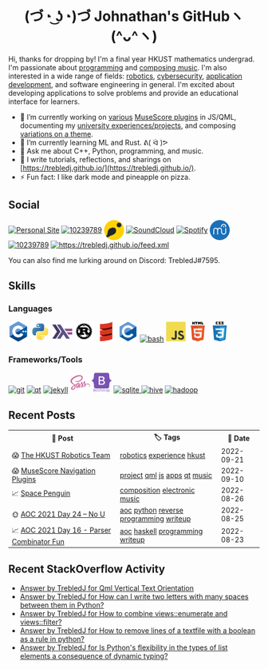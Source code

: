 <!--
**TrebledJ/Trebledj** is a ✨ _special_ ✨ repository because its `README.md` (this file) appears on your GitHub profile.

Here are some ideas to get you started:

- 🔭 I’m currently working on ...
- 🌱 I’m currently learning ...
- 👯 I’m looking to collaborate on ...
- 🤔 I’m looking for help with ...
- 💬 Ask me about ...
- 📫 How to reach me: ...
- 😄 Pronouns: ...
- ⚡ Fun fact: ...
-->

<h1 align="center">(づ◔ ͜ʖ◔)づ Johnathan's GitHubヽ(^ᴗ^ヽ)</h1>

Hi, thanks for dropping by! I'm a final year HKUST mathematics undergrad. I'm passionate about <a href="https://trebledj.github.io/tags/programming" target="_blank">programming</a> and <a href="https://trebledj.github.io/tags/music" target="_blank">composing music</a>. I'm also interested in a wide range of fields: <a href="https://trebledj.github.io/tags/robotics" target="_blank">robotics</a>, <a href="https://trebledj.github.io/tags/ctf" target="_blank">cybersecurity</a>, <a href="https://trebledj.github.io/tags/apps" target="_blank">application development</a>, and software engineering in general. I'm excited about developing applications to solve problems and provide an educational interface for learners.

- 🚀 I’m currently working on [various][ms-plugin-1] [MuseScore plugins][ms-plugin-2] in JS/QML, documenting my [university experiences/projects][ust], and composing [variations on a theme][variations].
- 🌱 I’m currently learning ML and Rust. ᕕ( ᐛ )ᕗ
- 💬 Ask me about C++, Python, programming, and music.
- 📝 I write tutorials, reflections, and sharings on [https://trebledj.github.io/](https://trebledj.github.io/).
- ⚡ Fun fact: I like dark mode and pineapple on pizza.
<!-- - 👯 I’m looking to collaborate on collaborate-project -->
<!-- - 🤝 I’m looking for help with help-project -->
<!-- - 📫 How to reach me: ~~you can't, jk.~~ discord, email, linkedin. -->

[ms-plugin-1]: https://github.com/TrebledJ/musescore-todo-list
[ms-plugin-2]: https://github.com/TrebledJ/musescore-navigation
[ust]: https://trebledj.github.io/tags/hkust
[variations]: https://en.wikipedia.org/wiki/Variation_(music)

## Social
<p align="left">
<!-- GitHub -->
<a href="https://github.com/TrebledJ" target="_blank"><img align="center" src="https://www.svgrepo.com/show/341847/github.svg" alt="Personal Site" height="40" width="40" /></a>
<!-- StackOverflow -->
<a href="https://stackoverflow.com/users/10239789" target="_blank"><img align="center" src="https://raw.githubusercontent.com/rahuldkjain/github-profile-readme-generator/master/src/images/icons/Social/stack-overflow.svg" alt="10239789" height="30" width="40" /></a>
<!-- Codingame -->
<a href="https://www.codingame.com/profile/8444100ecb9723c1ec542346b0630aaa2821532" target="_blank"><img align="center" src="https://raw.githubusercontent.com/TrebledJ/trebledj.github.io/master/assets/img/logos/codingame.png" alt="Codingame" height="40" width="40" /></a>
<!-- SoundCloud -->
<a href="https://soundcloud.com/trebledj" target="_blank"><img align="center" src="https://www.svgrepo.com/show/35013/soundcloud.svg" alt="SoundCloud" height="35" width="40" /></a>
<!-- Spotify -->
<a href="https://open.spotify.com/user/24i9exez29k1jr85olljuy94g?si=4213a229649f4ceb" target="_blank"><img align="center" src="https://www.svgrepo.com/show/355256/spotify.svg" alt="Spotify" height="40" width="40" /></a>
<!-- MuseScore -->
<a href="https://musescore.com/user/20636901" target="_blank"><img align="center" src="https://raw.githubusercontent.com/TrebledJ/trebledj.github.io/master/assets/img/logos/musescore.png" alt="MuseScore" height="40" width="40" /></a>
<!-- Email -->
<a href="mailto:trebledjjj@gmail.com" target="_blank"><img align="center" src="https://www.svgrepo.com/show/237958/email-mail.svg" alt="10239789" height="35" width="40" /></a>
<!-- RSS -->
<a href="/https://trebledj.github.io/feed.xml" target="_blank"><img align="center" src="https://raw.githubusercontent.com/rahuldkjain/github-profile-readme-generator/master/src/images/icons/Social/rss.svg" alt="https://trebledj.github.io/feed.xml" height="25" width="25" /></a>
</p>

You can also find me lurking around on Discord: TrebledJ#7595.

## Skills
### Languages
<p>
<!-- C++ -->
<a href="https://trebledj.github.io/tags/cpp" target="_blank" rel="noreferrer"> <img src="https://raw.githubusercontent.com/devicons/devicon/master/icons/cplusplus/cplusplus-original.svg" alt="cplusplus" width="40" height="40"/></a>
<!-- Python -->
<a href="https://trebledj.github.io/tags/python" target="_blank" rel="noreferrer"> <img src="https://raw.githubusercontent.com/devicons/devicon/master/icons/python/python-original.svg" alt="python" width="40" height="40"/></a>
<!-- Haskell -->
<a href="https://trebledj.github.io/tags/haskell" target="_blank" rel="noreferrer"> <img src="https://raw.githubusercontent.com/devicons/devicon/master/icons/haskell/haskell-original.svg" alt="haskell" width="40" height="40"/></a>
<!-- Rust -->
<a href="https://trebledj.github.io/tags/rust" target="_blank" rel="noreferrer"> <img src="https://raw.githubusercontent.com/devicons/devicon/master/icons/rust/rust-plain.svg" alt="rust" width="40" height="40"/></a>
<!-- Scala -->
<a href="https://trebledj.github.io/tags/scala" target="_blank" rel="noreferrer"> <img src="https://raw.githubusercontent.com/devicons/devicon/master/icons/scala/scala-original.svg" alt="scala" width="40" height="40"/></a>
<!-- C -->
<a href="https://trebledj.github.io/tags/c" target="_blank" rel="noreferrer"> <img src="https://raw.githubusercontent.com/devicons/devicon/master/icons/c/c-original.svg" alt="c" width="40" height="40"/></a>
<!-- Bash -->
<a href="https://www.gnu.org/software/bash/" target="_blank" rel="noreferrer"> <img src="https://www.vectorlogo.zone/logos/gnu_bash/gnu_bash-icon.svg" alt="bash" width="40" height="40"/></a>
<!-- Javascript -->
<a href="https://developer.mozilla.org/en-US/docs/Web/JavaScript" target="_blank" rel="noreferrer"> <img src="https://raw.githubusercontent.com/devicons/devicon/master/icons/javascript/javascript-original.svg" alt="javascript" width="40" height="40"/></a>
<!-- HTML -->
<a href="https://www.w3.org/html/" target="_blank" rel="noreferrer"> <img src="https://raw.githubusercontent.com/devicons/devicon/master/icons/html5/html5-original-wordmark.svg" alt="html5" width="40" height="40"/></a>
<!-- CSS -->
<a href="https://www.w3schools.com/css/" target="_blank" rel="noreferrer"> <img src="https://raw.githubusercontent.com/devicons/devicon/master/icons/css3/css3-original-wordmark.svg" alt="css3" width="40" height="40"/></a>
</p>

### Frameworks/Tools
<p>
<!-- Git -->
<a href="https://git-scm.com/" target="_blank" rel="noreferrer"> <img src="https://www.vectorlogo.zone/logos/git-scm/git-scm-icon.svg" alt="git" width="40" height="40"/></a>
<!-- Qt -->
<a href="https://trebledj.github.io/tags/qt" target="_blank" rel="noreferrer"> <img src="https://upload.wikimedia.org/wikipedia/commons/0/0b/Qt_logo_2016.svg" alt="qt" width="40" height="40"/></a>
<!-- Jekyll -->
<a href="https://jekyllrb.com/" target="_blank" rel="noreferrer"> <img src="https://www.vectorlogo.zone/logos/jekyllrb/jekyllrb-icon.svg" alt="jekyll" width="40" height="40"/></a>
<!-- Sass -->
<a href="https://sass-lang.com" target="_blank" rel="noreferrer"> <img src="https://raw.githubusercontent.com/devicons/devicon/master/icons/sass/sass-original.svg" alt="sass" width="40" height="40"/></a>
<!-- Bootstrap -->
<a href="https://getbootstrap.com" target="_blank" rel="noreferrer"> <img src="https://raw.githubusercontent.com/devicons/devicon/master/icons/bootstrap/bootstrap-plain-wordmark.svg" alt="bootstrap" width="40" height="40"/></a>
<!-- SQLite -->
<a href="https://www.sqlite.org/" target="_blank" rel="noreferrer"> <img src="https://www.vectorlogo.zone/logos/sqlite/sqlite-icon.svg" alt="sqlite" width="40" height="40"/> </a>
<!-- Hive -->
<a href="https://hive.apache.org/" target="_blank" rel="noreferrer"> <img src="https://www.vectorlogo.zone/logos/apache_hive/apache_hive-icon.svg" alt="hive" width="40" height="40"/></a>
<!-- Hadoop -->
<a href="https://hadoop.apache.org/" target="_blank" rel="noreferrer"> <img src="https://www.vectorlogo.zone/logos/apache_hadoop/apache_hadoop-icon.svg" alt="hadoop" width="40" height="40"/></a>
</p>

<!-- <p><img align="left" src="https://github-readme-stats.vercel.app/api/top-langs?username=trebledj&show_icons=true&locale=en&layout=compact" alt="trebledj" /></p> -->

<!-- <p>&nbsp;<img align="center" src="https://github-readme-stats.vercel.app/api?username=trebledj&show_icons=true&locale=en" alt="trebledj" /></p> -->

<!-- <p><img align="center" src="https://github-readme-streak-stats.herokuapp.com/?user=trebledj&" alt="trebledj" /></p> -->

## Recent Posts
<table>
  <tr><th>📄 Post</th><th>🏷️ Tags</th><th>📆 Date</th></tr>
<!-- BLOG-POST-LIST:START --><tr><td>😱 <a href='https://trebledj.github.io/posts/hkust-robotics-team/' target='_blank'>The HKUST Robotics Team</a></td><td><a href='https://trebledj.github.io/tags/robotics' target='_blank'>robotics</a> 
<a href='https://trebledj.github.io/tags/experience' target='_blank'>experience</a> 
<a href='https://trebledj.github.io/tags/hkust' target='_blank'>hkust</a> 
</td><td>2022-09-21</td></tr><tr><td>😱 <a href='https://trebledj.github.io/posts/musescore-navigation-plugins/' target='_blank'>MuseScore Navigation Plugins</a></td><td><a href='https://trebledj.github.io/tags/project' target='_blank'>project</a> 
<a href='https://trebledj.github.io/tags/qml' target='_blank'>qml</a> 
<a href='https://trebledj.github.io/tags/js' target='_blank'>js</a> 
<a href='https://trebledj.github.io/tags/apps' target='_blank'>apps</a> 
<a href='https://trebledj.github.io/tags/qt' target='_blank'>qt</a> 
<a href='https://trebledj.github.io/tags/music' target='_blank'>music</a> 
</td><td>2022-09-10</td></tr><tr><td>📈 <a href='https://trebledj.github.io/posts/space-penguin/' target='_blank'>Space Penguin</a></td><td><a href='https://trebledj.github.io/tags/composition' target='_blank'>composition</a> 
<a href='https://trebledj.github.io/tags/electronic' target='_blank'>electronic</a> 
<a href='https://trebledj.github.io/tags/music' target='_blank'>music</a> 
</td><td>2022-08-26</td></tr><tr><td>🌞 <a href='https://trebledj.github.io/posts/aoc-2021-day-24/' target='_blank'>AOC 2021 Day 24 – No U</a></td><td><a href='https://trebledj.github.io/tags/aoc' target='_blank'>aoc</a> 
<a href='https://trebledj.github.io/tags/python' target='_blank'>python</a> 
<a href='https://trebledj.github.io/tags/reverse' target='_blank'>reverse</a> 
<a href='https://trebledj.github.io/tags/programming' target='_blank'>programming</a> 
<a href='https://trebledj.github.io/tags/writeup' target='_blank'>writeup</a> 
</td><td>2022-08-25</td></tr><tr><td>📈 <a href='https://trebledj.github.io/posts/aoc-2021-day-16/' target='_blank'>AOC 2021 Day 16 - Parser Combinator Fun</a></td><td><a href='https://trebledj.github.io/tags/aoc' target='_blank'>aoc</a> 
<a href='https://trebledj.github.io/tags/haskell' target='_blank'>haskell</a> 
<a href='https://trebledj.github.io/tags/programming' target='_blank'>programming</a> 
<a href='https://trebledj.github.io/tags/writeup' target='_blank'>writeup</a> 
</td><td>2022-08-23</td></tr><!-- BLOG-POST-LIST:END -->
</table>


## Recent StackOverflow Activity
<!-- STACKOVERFLOW:START -->
- [Answer by TrebledJ for Qml Vertical Text Orientation](https://stackoverflow.com/questions/73803455/qml-vertical-text-orientation/73803594#73803594)
- [Answer by TrebledJ for How can I write two letters with many spaces between them in Python?](https://stackoverflow.com/questions/73684125/how-can-i-write-two-letters-with-many-spaces-between-them-in-python/73684231#73684231)
- [Answer by TrebledJ for How to combine views::enumerate and views::filter?](https://stackoverflow.com/questions/73680053/how-to-combine-viewsenumerate-and-viewsfilter/73680446#73680446)
- [Answer by TrebledJ for How to remove lines of a textfile with a boolean as a rule in python?](https://stackoverflow.com/questions/73586025/how-to-remove-lines-of-a-textfile-with-a-boolean-as-a-rule-in-python/73586172#73586172)
- [Answer by TrebledJ for Is Python&#39;s flexibility in the types of list elements a consequence of dynamic typing?](https://stackoverflow.com/questions/73452911/is-pythons-flexibility-in-the-types-of-list-elements-a-consequence-of-dynamic-t/73553996#73553996)
<!-- STACKOVERFLOW:END -->
